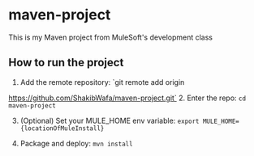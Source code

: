 # maven-project
This is my Maven project from MuleSoft's development class

## How to run the project
1. Add the remote repository: `git remote add origin

https://github.com/ShakibWafa/maven-project.git`
2. Enter the repo: `cd maven-project`

3. (Optional) Set your MULE_HOME env variable: `export
MULE_HOME={locationOfMuleInstall}`

4. Package and deploy: `mvn install`